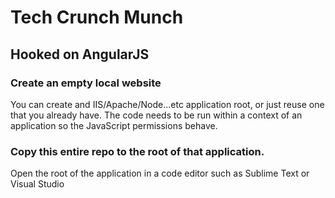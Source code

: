 # Tech Crunch Munch
## Hooked on AngularJS

### Create an empty local website

You can create and IIS/Apache/Node...etc application root, or just reuse one that you already have. The code needs to be run within a context of an application so the JavaScript permissions behave.

### Copy this entire repo to the root of that application.

Open the root of the application in a code editor such as Sublime Text or Visual Studio